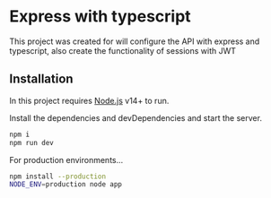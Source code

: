 # Express with typescript

This project was created for will configure the API with express and typescript, also create the functionality of sessions with JWT

## Installation

In this project requires [Node.js](https://nodejs.org/) v14+ to run.

Install the dependencies and devDependencies and start the server.

```sh
npm i
npm run dev
```

For production environments...

```sh
npm install --production
NODE_ENV=production node app
```

